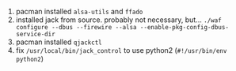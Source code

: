 1) pacman installed `alsa-utils` and `ffado`
2) installed jack from source. probably not necessary, but... `./waf configure --dbus --firewire --alsa --enable-pkg-config-dbus-service-dir`
3) pacman installed `qjackctl`
4) fix `/usr/local/bin/jack_control` to use python2 (`#!/usr/bin/env python2`)

